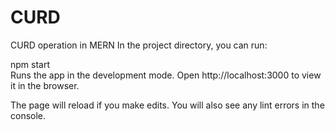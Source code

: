 # CURD
CURD operation in MERN
In the project directory, you can run:

npm start <br>
Runs the app in the development mode.
Open http://localhost:3000 to view it in the browser.

The page will reload if you make edits.
You will also see any lint errors in the console.
